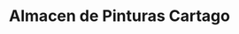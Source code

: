 ---
title: "Almacen de Pinturas Cartago"
url: /cartago/almacen-de-pinturas-cartago/
shop: Farben
---